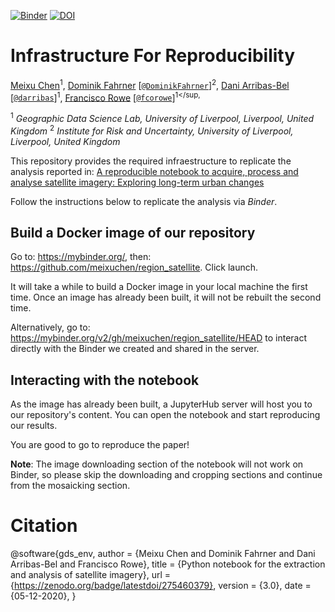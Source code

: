 [![Binder](https://mybinder.org/badge_logo.svg)](https://mybinder.org/v2/gh/meixuchen/region_satellite/master)
[![DOI](https://zenodo.org/badge/275460379.svg)](https://zenodo.org/badge/latestdoi/275460379)

# Infrastructure For Reproducibility

[Meixu Chen]()<sup>1</sup>,
[Dominik Fahrner]() [[`@DominikFahrner`](https://twitter.com/DominikFahrner)]<sup>2</sup>,
[Dani Arribas-Bel](http://darribas.org) [[`@darribas`](https://twitter.com/darribas)]<sup>1</sup>,
[Francisco Rowe](http://www.franciscorowe.com) [[`@fcorowe`](http://twitter.com/fcorowe)]<sup>1</sup,

<sup>1</sup> *Geographic Data Science Lab, University of Liverpool, Liverpool, United Kingdom*
<sup>2</sup> *Institute for Risk and Uncertainty, University of Liverpool, Liverpool, United Kingdom*

This repository provides the required infraestructure to replicate the analysis reported in: [A reproducible notebook to acquire, process and analyse satellite imagery: Exploring long-term urban changes](https://doi.org/10.18335/region.v7i2.295)

Follow the instructions below to replicate the analysis via *Binder*.

## Build a Docker image of our repository

Go to: https://mybinder.org/, then: https://github.com/meixuchen/region_satellite. Click launch. 

It will take a while to build a Docker image in your local machine the first time. Once an image has already been built, it will not be rebuilt the second time. 

Alternatively, go to: https://mybinder.org/v2/gh/meixuchen/region_satellite/HEAD to interact directly with the Binder we created and shared in the server.

## Interacting with the notebook

As the image has already been built, a JupyterHub server will host you to our repository's content. You can open the notebook and start reproducing our results. 

You are good to go to reproduce the paper!

**Note**: The image downloading section of the notebook will not work on Binder, so please skip the downloading and cropping sections and continue from the mosaicking section. 

# Citation

@software{gds_env,
  author = {Meixu Chen and Dominik Fahrner and Dani Arribas-Bel and Francisco Rowe},
  title = {Python notebook for the extraction and analysis of satellite imagery},
  url = {https://zenodo.org/badge/latestdoi/275460379},
  version = {3.0},
  date = {05-12-2020},
}

